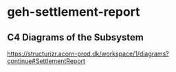 # geh-settlement-report

## C4 Diagrams of the Subsystem

<https://structurizr.acorn-prod.dk/workspace/1/diagrams?continue#SettlementReport>